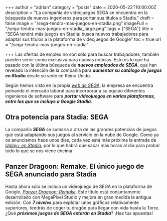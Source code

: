 +++
author = "adrian"
category = "posts"
date = 2020-05-22T10:00:00Z
description = "La compañía de videojuegos SEGA se encuentra en la búsqueda de nuevos ingenieros para portar sus títulos a Stadia."
draft = false
image = "/sega-tendra-mas-juegos-en-stadia.png"
imageFull = "/sega-tendra-mas-juegos-en-stadia_large.png"
tags = ["SEGA"]
title = "SEGA tendrá más juegos en Stadia: busca nuevos trabajadores para adaptar sus títulos a la plataforma de videojuegos de Google"
toc = true
url = "/sega-tendra-mas-juegos-en-stadia"

+++
Las ofertas de empleo no son sólo para buscar trabajadores, también pueden servir como exclusiva para nuevas noticias. Esto es lo que ha pasado con la última búsqueda de **_nuevos empleados de SEGA_**, que han revelado la intención de la compañía para **_aumentar su catálogo de juegos en Stadia_** desde su sede en Reino Unido.

Según hemos visto en la propia _<a class="u-anchor" href="http://careers.sega.co.uk/careers/hardlight/senior-software-engineer-porting" target="_blank" rel="nofollow noopener">web de SEGA</a>_, la empresa se encuentra peinando el mercado laboral para incorporar a su equipo diferentes ingenieros de software para **_portar videojuegos en varias plataformas, entre las que se incluye a Google Stadia_**.

## Otra potencia para Stadia: SEGA 

La compañía **_SEGA_** se sumaría a otra de las grandes potencias de juegos que está adaptando sus juegos al servicio en la nube de Google. Como ya os anunciamos hace unos días, cada vez está más próxima la entrada de _<a class="u-anchor" href="/uplay-plus-en-stadia-proximamente/">Uplay+ en Stadia</a>_, por lo que habrá que sacar más horas al día para probar todo lo que se nos viene encima.

## Panzer Dragoon: Remake. El único juego de SEGA anunciado para Stadia

Hasta ahora sólo se incluía un videojuego de SEGA en la plataforma de Google, _<a class="u-anchor" href="/panzer-dragoon-remake/">Panzer Dragoon: Remake</a>_. Este título está conjuntamente desarrollado con MegaPixel Studio y mejora en gran medida la antigua edición. Con **_7 niveles_** para explotar unos gráficos relativamente superiores, tendrás de coger tu dragón para llegar con vida hasta la Torre. ¿Qué **_próximos juegos de SEGA estarán en Stadia_**? ¡Haz tus apuestas!